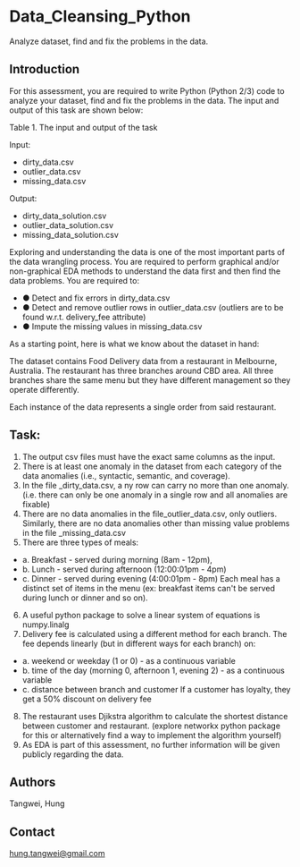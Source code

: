 # Data_Cleansing_Python
Analyze dataset, find and fix the problems in the data.

## Introduction
For this assessment, you are required to write Python (Python 2/3) code to analyze your dataset, find and fix the problems in the data. The input and output of this task are shown below:

Table 1. The input and output of the task

Input:
- dirty_data.csv 
- outlier_data.csv 
- missing_data.csv

Output:
- dirty_data_solution.csv 
- outlier_data_solution.csv 
- missing_data_solution.csv

Exploring and understanding the data is one of the most important parts of the data wrangling process. You are required to perform graphical and/or non-graphical EDA methods to understand the data first and then find the data problems. You are required to:
- ● Detect and fix errors in dirty_data.csv
- ● Detect and remove outlier rows in outlier_data.csv
(outliers are to be found w.r.t. delivery_fee attribute)
- ● Impute the missing values in missing_data.csv

As a starting point, here is what we know about the dataset in hand:

The dataset contains Food Delivery data from a restaurant in Melbourne, Australia. The restaurant has three branches around CBD area. All three branches share the same menu but they have different management so they operate differently.

Each instance of the data represents a single order from said restaurant.

## Task:
1. The output ​csv​ files ​must ​have the exact same columns as the input.
2. There is at least one anomaly in the dataset from each category of the data anomalies (i.e.,
syntactic, semantic, and coverage).
3. In the file ​<GroupName>_dirty_data.csv, a​ ny row can carry no more than one anomaly. (i.e.
there can only be one anomaly in a single row and all anomalies are fixable)
4. There are no data anomalies in the file ​<GroupName>_outlier_data.csv, ​only outliers. Similarly, there are no data anomalies other than missing value problems in the file
<GroupName>_missing_data.csv
5. There are three types of meals:
- a. Breakfast - served during morning (8am - 12pm),
- b. Lunch - served during afternoon (12:00:01pm - 4pm)
- c. Dinner - served during evening (4:00:01pm - 8pm)
Each meal has a distinct set of items in the menu (ex: breakfast items can't be served during
lunch or dinner and so on).
6. A useful python package to solve a linear system of equations is ​numpy.linalg
7. Delivery fee is calculated using a different method for each branch. The fee depends linearly (but in different ways for each branch) on:
- a. weekend or weekday (1 or 0) - as a continuous variable
- b. time of the day (morning 0, afternoon 1, evening 2) - as a continuous variable
- c. distance between branch and customer
  If a customer has loyalty, they get a 50% discount on delivery fee
8. The restaurant uses Djikstra algorithm to calculate the shortest distance between customer and restaurant. (explore ​networkx python package for this or alternatively find a way to implement the algorithm yourself)
9. As EDA is part of this assessment, no further information will be given publicly regarding the data.

## Authors

Tangwei, Hung

## Contact
hung.tangwei@gmail.com
